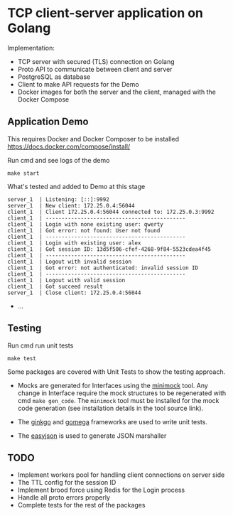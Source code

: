 # TCP client-server application on Golang

Implementation:
- TCP server with secured (TLS) connection on Golang
- Proto API to communicate between client and server
- PostgreSQL as database
- Client to make API requests for the Demo
- Docker images for both the server and the client, managed with the Docker Compose

## Application Demo

This requires Docker and Docker Composer to be installed
https://docs.docker.com/compose/install/

Run cmd and see logs of the demo
```
make start
```

What's tested and added to Demo at this stage
```
server_1  | Listening: [::]:9992
server_1  | New client: 172.25.0.4:56044
client_1  | Client 172.25.0.4:56044 connected to: 172.25.0.3:9992
client_1  | --------------------------------------------
client_1  | Login with none existing user: qwerty
client_1  | Got error: not found: User not found
client_1  | --------------------------------------------
client_1  | Login with existing user: alex
client_1  | Got session ID: 13d5f506-cfef-4268-9f84-5523cdea4f45
client_1  | --------------------------------------------
client_1  | Logout with invalid session
client_1  | Got error: not authenticated: invalid session ID
client_1  | --------------------------------------------
client_1  | Logout with valid session
client_1  | Got succeed result
server_1  | Close client: 172.25.0.4:56044
```

- ...

## Testing

Run cmd run unit tests
```
make test
```

Some packages are covered with Unit Tests to show the testing approach.

- Mocks are generated for Interfaces using the [minimock](https://github.com/gojuno/minimock) tool.
Any change in Interface require the mock structures to be regenerated with cmd `make gen_code`.
The `minimock` tool must be installed for the mock code generation (see installation details in the tool source link).


- The [ginkgo](https://github.com/onsi/ginkgo) and [gomega](https://github.com/onsi/gomega) frameworks are used to write unit tests.
- The [easyjson](https://pkg.go.dev/github.com/tcolar/easyjson) is used to generate JSON marshaller

## TODO
- Implement workers pool for handling client connections on server side
- The TTL config for the session ID
- Implement brood force using Redis for the Login process
- Handle all proto errors properly
- Complete tests for the rest of the packages
